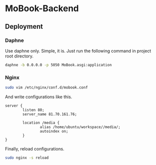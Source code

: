 # MoBook-Backend

## Deployment

### Daphne

Use daphne only. Simple, it is. Just run the following command in project root directory.

```bash
daphne -b 0.0.0.0 -p 5050 MoBook.asgi:application
```

### Nginx

```bash
sudo vim /etc/nginx/conf.d/mobook.conf
```

And write configurations like this.

```
server {
        listen 80;
        server_name 81.70.161.76;
        
        location /media {
                alias /home/ubuntu/workspace//media/;
                autoindex on;
        }
}
```

Finally, reload configurations.

```bash
sudo nginx -s reload
```